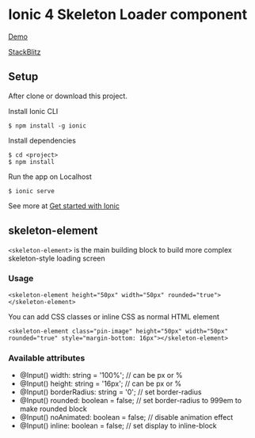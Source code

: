 # Ionic 4 Skeleton Loader component

[Demo](https://mrhieu.github.io/ionic-skeleton-loader-4)

[StackBlitz](https://stackblitz.com/github/mrhieu/ionic-skeleton-loader-4)


## Setup

After clone or download this project.

Install Ionic CLI

```
$ npm install -g ionic
```

Install dependencies

```
$ cd <project>
$ npm install
```

Run the app on Localhost

```
$ ionic serve
```

See more at [Get started with Ionic](https://ionicframework.com/getting-started/)

## skeleton-element
`<skeleton-element>` is the main building block to build more complex skeleton-style loading screen

### Usage

```
<skeleton-element height="50px" width="50px" rounded="true"></skeleton-element>
```

You can add CSS classes or inline CSS as normal HTML element

```
<skeleton-element class="pin-image" height="50px" width="50px" rounded="true" style="margin-bottom: 16px"></skeleton-element>
```

### Available attributes

- @Input() width: string = '100%'; // can be px or %
- @Input() height: string = '16px'; // can be px or %
- @Input() borderRadius: string = '0'; // set border-radius
- @Input() rounded: boolean = false; // set border-radius to 999em to make rounded block
- @Input() noAnimated: boolean = false; // disable animation effect
- @Input() inline: boolean = false; // set display to inline-block
